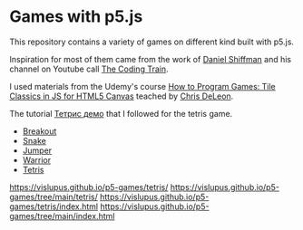 # Games with p5.js

This repository contains a variety of games on different kind built with p5.js.

Inspiration for most of them came from the work of [Daniel Shiffman](http://twitter.com/shiffman) and his channel on Youtube call [The Coding Train](https://www.youtube.com/channel/UCvjgXvBlbQiydffZU7m1_aw).

I used materials from the Udemy's course [How to Program Games: Tile Classics in JS for HTML5 Canvas](https://www.udemy.com/course/how-to-program-games/) teached by [Chris DeLeon](https://hometeamgamedev.com/).

The tutorial [Тетрис демо](https://www.youtube.com/watch?v=gww_4GBZnjc) that I followed for the tetris game.

- [Breakout](https://vislupus.github.io/p5-games/breakout/index.html)
- [Snake](https://vislupus.github.io/p5-games/snake/index.html)
- [Jumper](https://vislupus.github.io/p5-games/jumper/index.html)
- [Warrior](https://vislupus.github.io/p5-games/warrior/index.html)
- [Tetris](https://vislupus.github.io/p5-games/tetris/index.html)

https://vislupus.github.io/p5-games/tetris/
https://vislupus.github.io/p5-games/tree/main/tetris/
https://vislupus.github.io/p5-games/tetris/index.html
https://vislupus.github.io/p5-games/tree/main/index.html
